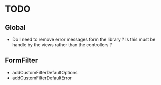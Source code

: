 TODO
==================

Global
-----------------
 * Do I need to remove error messages form the library ?
 Is this must be handle by the views rather than the controllers ?


FormFilter
-----------------

 * addCustomFilterDefaultOptions
 * addCustomFilterDefaultError